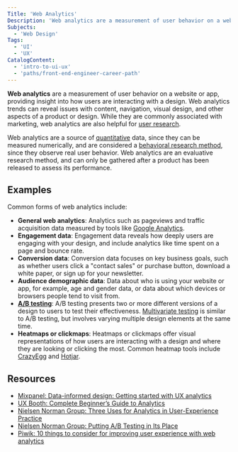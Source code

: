 ```yaml
---
Title: 'Web Analytics'
Description: 'Web analytics are a measurement of user behavior on a website or app, providing insight into how users are interacting with a design. Web analytics trends can reveal issues with content, navigation, visual design, and other aspects of a product or design.'
Subjects:
  - 'Web Design'
Tags:
  - 'UI'
  - 'UX'
CatalogContent:
  - 'intro-to-ui-ux'
  - 'paths/front-end-engineer-career-path'
---
```


**Web analytics** are a measurement of user behavior on a website or app, providing insight into how users are interacting with a design. Web analytics trends can reveal issues with content, navigation, visual design, and other aspects of a product or design. While they are commonly associated with marketing, web analytics are also helpful for [user research](https://www.codecademy.com/resources/docs/uiux/user-research).

Web analytics are a source of [quantitative](https://www.codecademy.com/resources/docs/uiux/quantitative-research) data, since they can be measured numerically, and are considered a [behavioral research method](https://www.codecademy.com/resources/docs/uiux/behavioral-research), since they observe real user behavior. Web analytics are an evaluative research method, and can only be gathered after a product has been released to assess its performance.

## Examples

Common forms of web analytics include:

- **General web analytics**: Analytics such as pageviews and traffic acquisition data measured by tools like [Google Analytics](https://analytics.google.com).
- **Engagement data**: Engagement data reveals how deeply users are engaging with your design, and include analytics like time spent on a page and bounce rate.
- **Conversion data**: Conversion data focuses on key business goals, such as whether users click a "contact sales" or purchase button, download a white paper, or sign up for your newsletter.
- **Audience demographic data**: Data about who is using your website or app, for example, age and gender data, or data about which devices or browsers people tend to visit from.
- **[A/B testing](https://www.nngroup.com/articles/putting-ab-testing-in-its-place/)**: A/B testing presents two or more different versions of a design to users to test their effectiveness. [Multivariate testing](https://www.nngroup.com/articles/multivariate-testing/) is similar to A/B testing, but involves varying multiple design elements at the same time.
- **Heatmaps or clickmaps**: Heatmaps or clickmaps offer visual representations of how users are interacting with a design and where they are looking or clicking the most. Common heatmap tools include [CrazyEgg](https://crazyegg.com) and [Hotjar](https://hotjar.com).

## Resources

- [Mixpanel: Data-informed design: Getting started with UX analytics](https://mixpanel.com/blog/what-is-ux-analytics/)
- [UX Booth: Complete Beginner’s Guide to Analytics](https://www.uxbooth.com/articles/complete-beginners-guide-to-web-analytics-and-measurement/)
- [Nielsen Norman Group: Three Uses for Analytics in User-Experience Practice](https://www.nngroup.com/articles/analytics-user-experience/)
- [Nielsen Norman Group: Putting A/B Testing in Its Place](https://www.nngroup.com/articles/putting-ab-testing-in-its-place/)
- [Piwik: 10 things to consider for improving user experience with web analytics](https://piwik.pro/blog/10-things-improving-user-experience-with-web-analytics/)
